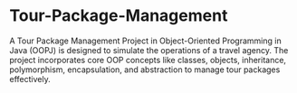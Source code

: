 # Tour-Package-Management
A Tour Package Management Project in Object-Oriented Programming in Java (OOPJ) is designed to simulate the operations of a travel agency. The project incorporates core OOP concepts like classes, objects, inheritance, polymorphism, encapsulation, and abstraction to manage tour packages effectively.
